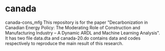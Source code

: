 # canada
canada-cons_mfg
This repository is for the paper "Decarbonization in Canadian Energy Policy: The Moderating Role of Construction and Manufacturing Industry – A Dynamic ARDL and Machine Learning Analysis". It has two file data.dta and canada-20.do contains data and codes respectively to reproduce the main result of this research. 
